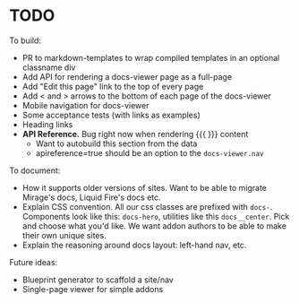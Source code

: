 # TODO

To build:

- PR to markdown-templates to wrap compiled templates in an optional classname div
- Add API for rendering a docs-viewer page as a full-page
- Add "Edit this page" link to the top of every page
- Add &lt; and &gt; arrows to the bottom of each page of the docs-viewer
- Mobile navigation for docs-viewer
- Some acceptance tests (with links as examples)
- Heading links
- **API Reference.** Bug right now when rendering &#123;&#123;&#123; &#125;&#125;&#125; content
    - Want to autobuild this section from the data
    - apireference=true should be an option to the `docs-viewer.nav`

To document:

- How it supports older versions of sites. Want to be able to migrate Mirage's docs, Liquid Fire's docs etc.
- Explain CSS convention. All our css classes are prefixed with `docs-`. Components look like this: `docs-hero`, utilities like this `docs__center`. Pick and choose what you'd like. We want addon authors to be able to make their own unique sites.
- Explain the reasoning around docs layout: left-hand nav, etc.

Future ideas:

- Blueprint generator to scaffold a site/nav
- Single-page viewer for simple addons

